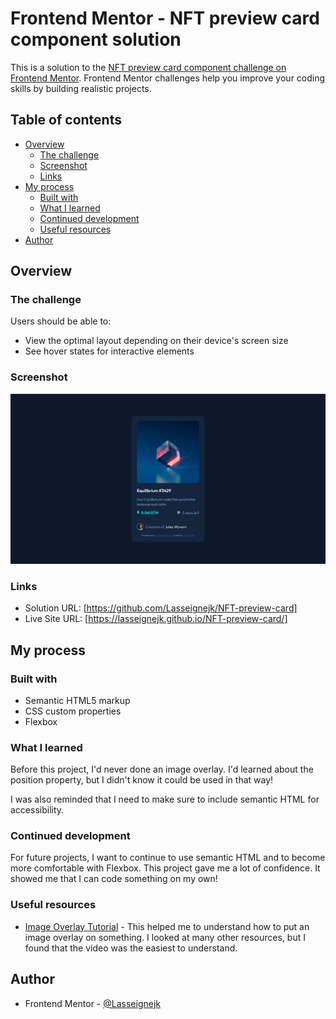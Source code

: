 # Frontend Mentor - NFT preview card component solution

This is a solution to the [NFT preview card component challenge on Frontend Mentor](https://www.frontendmentor.io/challenges/nft-preview-card-component-SbdUL_w0U). Frontend Mentor challenges help you improve your coding skills by building realistic projects. 

## Table of contents

- [Overview](#overview)
  - [The challenge](#the-challenge)
  - [Screenshot](#screenshot)
  - [Links](#links)
- [My process](#my-process)
  - [Built with](#built-with)
  - [What I learned](#what-i-learned)
  - [Continued development](#continued-development)
  - [Useful resources](#useful-resources)
- [Author](#author)

## Overview

### The challenge

Users should be able to:

- View the optimal layout depending on their device's screen size
- See hover states for interactive elements

### Screenshot

![](./screenshot.png)

### Links

- Solution URL: [https://github.com/Lasseignejk/NFT-preview-card]
- Live Site URL: [https://lasseignejk.github.io/NFT-preview-card/]

## My process

### Built with

- Semantic HTML5 markup
- CSS custom properties
- Flexbox

### What I learned

Before this project, I'd never done an image overlay. I'd learned about the position property, but I didn't know it could be used in that way! 

I was also reminded that I need to make sure to include semantic HTML for accessibility. 

### Continued development

For future projects, I want to continue to use semantic HTML and to become more comfortable with Flexbox. This project gave me a lot of confidence. It showed me that I can code something on my own! 

### Useful resources

- [Image Overlay Tutorial](https://www.youtube.com/watch?v=exb2ab72Xhs) - This helped me to understand how to put an image overlay on something. I looked at many other resources, but I found that the video was the easiest to understand. 

## Author

- Frontend Mentor - [@Lasseignejk](https://www.frontendmentor.io/profile/Lasseignejk)

